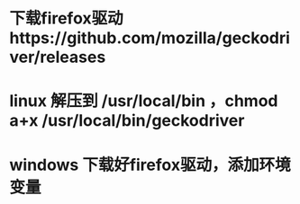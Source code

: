 # 下载firefox驱动https://github.com/mozilla/geckodriver/releases
# linux 解压到 /usr/local/bin ，chmod a+x /usr/local/bin/geckodriver
# windows 下载好firefox驱动，添加环境变量
